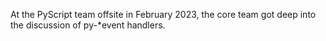 At the PyScript team offsite in February 2023, the core team got deep into the discussion of py-*event handlers.



